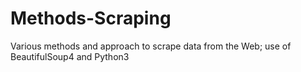 # Methods-Scraping
Various methods and approach to scrape data from the Web; use of BeautifulSoup4 and Python3
